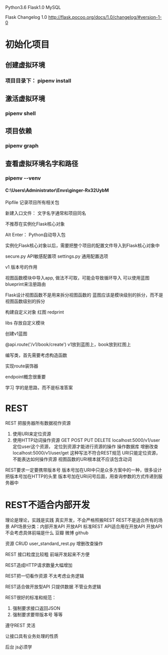 Python3.6
Flask1.0
MySQL

Flask Changelog 1.0
http://flask.pocoo.org/docs/1.0/changelog/#version-1-0

# 初始化项目
## 创建虚拟环境
### 项目目录下： pipenv install

## 激活虚拟环境
### pipenv shell

## 项目依赖
### pipenv graph

## 查看虚拟环境名字和路径
### pipenv --venv
#### C:\Users\Administrator\Envs\ginger-Rx32UybM


Pipfile 记录项目所有相关包

新建入口文件： 文字名字通常和项目同名

不推荐在实例化Flask核心对象

Alt Enter： Python自动导入包

实例化Flask核心对象以后，需要把整个项目的配置文件导入到Flask核心对象中

secure.py API敏感配置项
settings.py 通用配置选项

v1 版本号的作用

视图函数模块中导入app, 做法不可取，可能会导致循环导入
可以使用蓝图blueprint来注册路由

Flask设计视图函数不是用来拆分视图函数的
蓝图应该是模块级别的拆分，而不是视图函数级别的拆分

构建自定义对象 红图 redprint

libs 存放自定义模块

创建v1蓝图

@api.route('/v1/book/create')
v1放到蓝图上，book放到红图上

编写类，首先需要考虑构造函数

实现route装饰器

endpoint概念很重要

学习  学的是思路，而不是标准答案


# REST
REST 把服务器所有数据视作资源

1. 使用URI来定位资源
2. 使用HTTP动词操作资源  GET  POST PUT DELETE
localhost:5000/v1/user 定位user这个资源， 定位到资源才能进行资源的操作
操作数据库 增删改查 
localhost:5000/v1/user/get 这种写法不符合REST规范 URI只能定位资源，不能表达如何操作资源
视图函数的URI根本就不应该包含动词

REST要求一定要携带版本号
版本号加在URI中只是众多方案中的一种，很多设计把版本号加在HTTP的头里
版本号加在URI问号后面，用查询参数的方式传递到服务器中

# REST不适合内部开发
理论是理论，实践是实践
真实开发，不会严格照搬REST
REST不是适合所有的场景
API场景分类：内部开发API 开放API
标准REST API适合用在开放API
开放API不会考虑具体前端是什么 豆瓣 微博 github

资源 CRUD
user_standard_rest.py  增删改查操作

REST 接口粒度比较粗 前端开发起来不方便

REST造成HTTP请求数量大幅增加

REST把一切看作资源 不太考虑业务逻辑

REST适合做开放型API  只提供数据 不管业务逻辑

REST很好的标准和规范：
1. 强制要求接口返回JSON
2. 强制要求要带版本号 等等

遵守REST 灵活

让接口具有业务处理的性质

后台 js必须学










